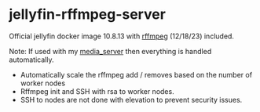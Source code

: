 # jellyfin-rffmpeg-server

Official jellyfin docker image 10.8.13 with [rffmpeg](https://github.com/joshuaboniface/rffmpeg) (12/18/23) included.


Note: If used with my [media_server](https://github.com/gitdeath/media_server) then everything is handled automatically.
 - Automatically scale the rffmpeg add / removes based on the number of worker nodes
 - Rffmpeg init and SSH with rsa to worker nodes.
 - SSH to nodes are not done with elevation to prevent security issues.
